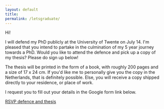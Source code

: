 ```yaml
---
layout: default
title:
permalink: /letsgraduate/
---
```

Hi!

I will defend my PhD publicly at the University of Twente on July 14. I'm pleased that you intend to partake in the culmination of my 5 year journey towards a PhD. Would you like to attend the defence and pick up a copy of my thesis? Please do sign up below!

The thesis will be printed in the form of a book, with roughly 200 pages and a size of 17 x 24 cm. If you'd like me to personally give you the copy in the Netherlands, that is definitely possible. Else, you will receive a copy shipped directly to your residence, or place of work. 

I request you to fill out your details in the Google form link below.

[RSVP defence and thesis](https://forms.gle/DHeLsosfQGqrfrW77)

